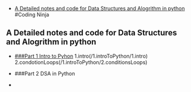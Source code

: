 - [A Detailed notes and code for Data Structures and Alogrithm in python](#a-detailed-notes-and-code-for-data-structures-and-alogrithm-in-python)
#Coding Ninja


##  A Detailed notes and code for Data Structures and Alogrithm in python 

- [###Part 1 Intro to Pyhon](/1.introToPython)
    1.intro(/1.introToPython/1.intro)
    2.condotionLoops(/1.introToPython/2.conditionsLoops)


- ###Part 2 DSA in Python
- 
